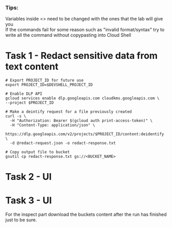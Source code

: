 ### Tips:  
Variables inside <> need to be changed with the ones that the lab will give you  
If the commands fail for some reason such as "invalid format/syntax" try to write all the command without copypasting into Cloud Shell

# Task 1 - Redact sensitive data from text content
```
# Export PROJECT_ID for future use
export PROJECT_ID=$DEVSHELL_PROJECT_ID

# Enable DLP API
gcloud services enable dlp.googleapis.com cloudkms.googleapis.com \
--project $PROJECT_ID

# Make a deintify request for a file previously created
curl -s \
  -H "Authorization: Bearer $(gcloud auth print-access-token)" \
  -H "Content-Type: application/json" \
  https://dlp.googleapis.com/v2/projects/$PROJECT_ID/content:deidentify \
  -d @redact-request.json -o redact-response.txt

# Copy output file to bucket
gsutil cp redact-response.txt gs://<BUCKET_NAME>
```
# Task 2 - UI
# Task 3 - UI
For the inspect part download the buckets content after the run has finished just to be sure.